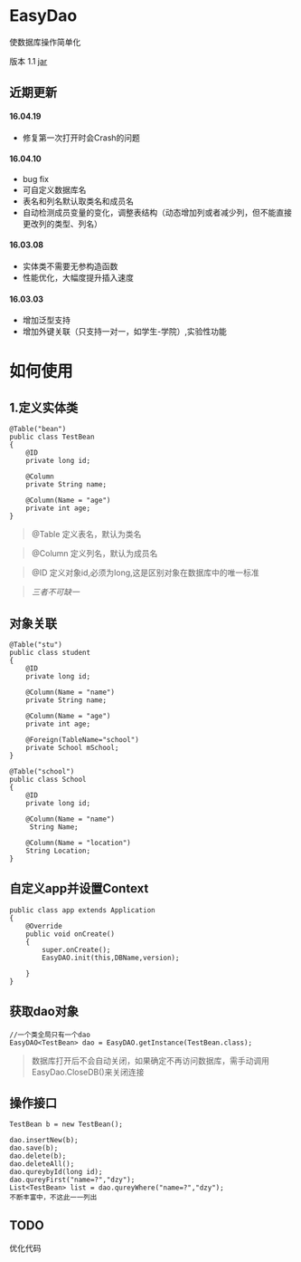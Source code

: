 # EasyDao
 使数据库操作简单化
 
 版本 1.1
 [jar](https://github.com/dzysghr/EasyDao/raw/master/easydao/build/libs/EasyDao-1.1.jar)

## 近期更新

#### 16.04.19
* 修复第一次打开时会Crash的问题

#### 16.04.10
* bug fix
* 可自定义数据库名
* 表名和列名默认取类名和成员名
* 自动检测成员变量的变化，调整表结构（动态增加列或者减少列，但不能直接更改列的类型、列名）

#### 16.03.08
* 实体类不需要无参构造函数
* 性能优化，大幅度提升插入速度

#### 16.03.03
* 增加泛型支持
* 增加外键关联（只支持一对一，如学生-学院）,实验性功能


# 如何使用

## 1.定义实体类
```
@Table("bean")
public class TestBean
{
    @ID
    private long id;

    @Column
    private String name;

    @Column(Name = "age")
    private int age;
}
```
> @Table 定义表名，默认为类名

>  @Column 定义列名，默认为成员名

> @ID 定义对象id,必须为long,这是区别对象在数据库中的唯一标准

> *三者不可缺一*

## 对象关联
```
@Table("stu")
public class student
{
    @ID
    private long id;

    @Column(Name = "name")
    private String name;

    @Column(Name = "age")
    private int age;

    @Foreign(TableName="school")
    private School mSchool;
}

@Table("school")
public class School
{
    @ID
    private long id;

    @Column(Name = "name")
     String Name;

    @Column(Name = "location")
    String Location;
}
```

## 自定义app并设置Context
```
public class app extends Application
{
    @Override
    public void onCreate()
    {
        super.onCreate();
        EasyDAO.init(this,DBName,version);
        
    }
}
```

## 获取dao对象
```
//一个类全局只有一个dao
EasyDAO<TestBean> dao = EasyDAO.getInstance(TestBean.class);
```
> 数据库打开后不会自动关闭，如果确定不再访问数据库，需手动调用EasyDao.CloseDB()来关闭连接

## 操作接口
```
TestBean b = new TestBean();

dao.insertNew(b);
dao.save(b);
dao.delete(b);
dao.deleteAll();
dao.qureybyId(long id);
dao.qureyFirst("name=?","dzy");
List<TestBean> list = dao.qureyWhere("name=?","dzy");
不断丰富中，不这此一一列出
```
## TODO
优化代码
